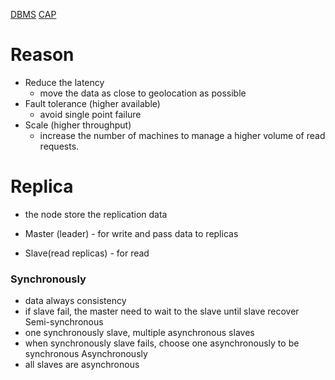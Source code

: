 [DBMS](DBMS.md)
[CAP](CAP.md)

# Reason

- Reduce the latency
	- move the data as close to geolocation as possible
- Fault tolerance (higher available)
	- avoid single point failure
- Scale (higher throughput)
	- increase the number of machines to manage a higher volume of read requests.

# Replica
- the node store the replication data


- Master (leader) - for write and pass data to replicas
- Slave(read replicas) - for read



### Synchronously
- data always consistency
- if slave fail, the master need to wait to the slave until slave recover
Semi-synchronous
- one synchronously slave, multiple asynchronous slaves
- when synchronously slave fails, choose one asynchronously to be synchronous
Asynchronously
- all slaves are asynchronous